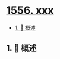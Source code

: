 # [1556. xxx](https://github.com/Tdahuyou/TNotes.leetcode/tree/main/notes/1556.%20xxx)

<!-- region:toc -->

- [1. 📝 概述](#1--概述)

<!-- endregion:toc -->

## 1. 📝 概述
